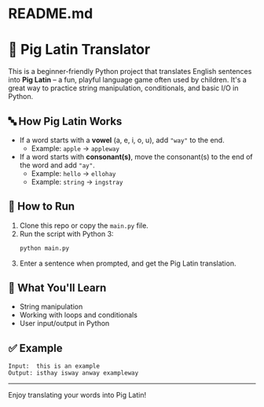 # README.md

# 🐷 Pig Latin Translator

This is a beginner-friendly Python project that translates English sentences into **Pig Latin** – a fun, playful language game often used by children. It's a great way to practice string manipulation, conditionals, and basic I/O in Python.

## 🔤 How Pig Latin Works

- If a word starts with a **vowel** (a, e, i, o, u), add `"way"` to the end.
  - Example: `apple` → `appleway`
- If a word starts with **consonant(s)**, move the consonant(s) to the end of the word and add `"ay"`.
  - Example: `hello` → `ellohay`
  - Example: `string` → `ingstray`

## 🚀 How to Run

1. Clone this repo or copy the `main.py` file.
2. Run the script with Python 3:
   ```bash
   python main.py
   ```
3. Enter a sentence when prompted, and get the Pig Latin translation.

## 🧠 What You'll Learn

- String manipulation
- Working with loops and conditionals
- User input/output in Python

## ✅ Example

```
Input:  this is an example
Output: isthay isway anway exampleway
```

---
Enjoy translating your words into Pig Latin!
